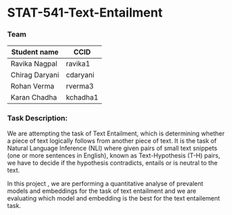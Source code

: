 # STAT-541-Text-Entailment


### Team
|Student name| CCID |
|------------|------|
| Ravika Nagpal | ravika1 |
|Chirag Daryani   |  cdaryani    |
| Rohan Verma  |   rverma3   |
| Karan Chadha  |kchadha1      |


### Task Description:

We are attempting the task of Text Entailment, which is determining whether a piece of text logically follows from another piece of text. It is the task of Natural Language Inference (NLI) where given pairs of small text snippets (one or more sentences in English), known as Text-Hypothesis (T-H) pairs, we have to decide if the hypothesis contradicts, entails or is neutral to the text. 

In this project , we are performing a quantitative analyse of prevalent models and embeddings for the task of text entailment and we are evaluating which model and embedding is the best for the text entailement task. 
